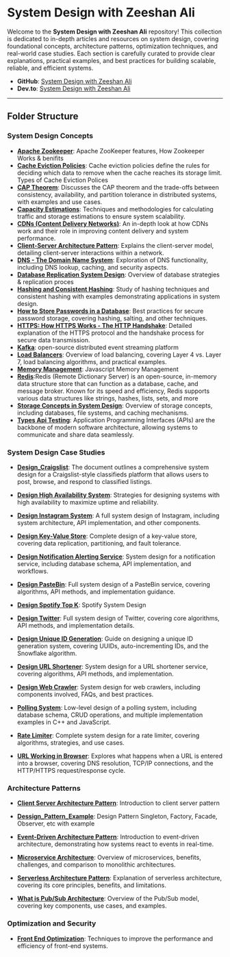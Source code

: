# System Design with Zeeshan Ali

Welcome to the **System Design with Zeeshan Ali** repository! This collection is dedicated to in-depth articles and resources on system design, covering foundational concepts, architecture patterns, optimization techniques, and real-world case studies. Each section is carefully curated to provide clear explanations, practical examples, and best practices for building scalable, reliable, and efficient systems.

- **GitHub**: [System Design with Zeeshan Ali](https://github.com/ZeeshanAli-0704/SystemDesignWithZeeshanAli)
- **Dev.to**: [System Design with Zeeshan Ali](https://dev.to/t/systemdesignwithzeeshanali)

---

## Folder Structure

### System Design Concepts
- **[Apache Zookeeper](./Concepts/Apache_Zookeeper/Apache_Zookeeper.md)**: Apache ZooKeeper features, How Zookeeper Works & benifits
- **[Cache Eviction Policies](./Concepts/Cache_Eviction_Policies/cache-eviction-policies-system-design.md)**: Cache eviction policies define the rules for deciding which data to remove when the cache reaches its storage limit. Types of Cache Eviction Polices 
- **[CAP Theorem](./Concepts/CAP_Theorem/CAP_Theorem.md)**: Discusses the CAP theorem and the trade-offs between consistency, availability, and partition tolerance in distributed systems, with examples and use cases.
- **[Capacity Estimations](./Concepts/Capacity_Estimations/Capacity%20Estimation%20Details.md)**: Techniques and methodologies for calculating traffic and storage estimations to ensure system scalability.
- **[CDNs (Content Delivery Networks)](./Network_and_Distributed_Systems/CDN/CDN.md)**: An in-depth look at how CDNs work and their role in improving content delivery and system performance.
- **[Client-Server Architecture Pattern](./Architecture_Patterns/Client_Server_Architecture_Pattern//Client%20Server%20Architecture%20Pattern.md)**: Explains the client-server model, detailing client-server interactions within a network.
- **[DNS - The Domain Name System](./Network_and_Distributed_Systems/DNS/DNS.md)**: Exploration of DNS functionality, including DNS lookup, caching, and security aspects.
- **[Database Replication System Design](./Concepts/Database_Replication_System_Design/Database_Replication_in_System_Design.md)**: Overview of database strategies & replication proces
- **[Hashing and Consistent Hashing](./Concepts/Hashing_Consistent_Hashing)**: Study of hashing techniques and consistent hashing with examples demonstrating applications in system design.
- **[How to Store Passwords in a Database](./Security_and_Best_Practices/How_To_Store_Password_in_Database/How_To_Store_Password_in_Database.md)**: Best practices for secure password storage, covering hashing, salting, and other techniques.
- **[HTTPS: How HTTPS Works - The HTTP Handshake](./Security_and_Best_Practices//Https_How_Https_Works/Https_How_Https_Works.md)**: Detailed explanation of the HTTPS protocol and the handshake process for secure data transmission.
- **[Kafka](./Concepts/Kafka/Kafka.md)**: open-source distributed event streaming platform
- **[Load Balancers](./Concepts/Load_Balancers/Load_Balancer.md)**: Overview of load 
balancing, covering Layer 4 vs. Layer 7, load balancing algorithms, and practical examples.
- **[Memory Management](./Concepts/Memory_Management/Memory_Management.md)**: Javascript Memory Management
- **[Redis](./Concepts/Redis_and_its_role_in_System_Design/Redis_and_its_role_in_System_Design.md)**:Redis (Remote Dictionary Server) is an open-source, in-memory data structure store that can function as a database, cache, and message broker. Known for its speed and efficiency, Redis supports various data structures like strings, hashes, lists, sets, and more
- **[Storage Concepts in System Design](./Concepts/Storage_Concepts_in_System_Design/Storage_Concepts_in_System_Design.md)**: Overview of storage concepts, including databases, file systems, and caching mechanisms.
- **[Types Api Testing](./Concepts/Types_of_Api_Testing/Types_of_Api_Testing.md)**: Application Programming Interfaces (APIs) are the backbone of modern software architecture, allowing systems to communicate and share data seamlessly.



### System Design Case Studies
- **[Design_Craigslist](./Design_Case_Studies/Design_Craigslist/Design_Craigslist.md)**: The document outlines a comprehensive system design for a Craigslist-style classifieds platform that allows users to post, browse, and respond to classified listings.
- **[Design High Availability System](./Design_Case_Studies/Design_High_Availability_System/Design_High_Availability_System.md)**: Strategies for designing systems with high availability to maximize uptime and reliability.
- **[Design Instagram System](./Design_Case_Studies/Design_Instagram_System/Design_instagram.md)**: A full system design of Instagram, including system architecture, API implementation, and other components.
- **[Design Key-Value Store](./Design_Case_Studies/Design_Key_Value_Store.md/)**: Complete design of a key-value store, covering data replication, partitioning, and fault tolerance.
- **[Design Notification Alerting Service](./Design_Case_Studies/Design_notification_alerting_service/)**: System design for a notification service, including database schema, API implementation, and workflows.
- **[Design PasteBin](./Design_Case_Studies/Design_PasteBin/Design_PasteBin.md)**: Full system design of a PasteBin service, covering algorithms, API methods, and implementation guidance.
- **[Design Spotify Top K](./Design_Case_Studies/Design_Spotify_Top_K/Design_Spotify_Top_K.md)**: Spotify System Design 
- **[Design Twitter](./Design_Case_Studies/Design_Twitter/Design_twitter.md)**: Full system design of Twitter, covering core algorithms, API methods, and implementation details.
- **[Design Unique ID Generation](./Design_Case_Studies/Design_Unique_ID_Generation/Design_Unique_ID_Generation.md)**: Guide on designing a unique ID generation system, covering UUIDs, auto-incrementing IDs, and the Snowflake algorithm.
- **[Design URL Shortener](./Design_Case_Studies/Design_URL_Shortening/URL_Shortening.md)**: System design for a URL shortener service, covering algorithms, API methods, and implementation.
- **[Design Web Crawler](./Design_Case_Studies/Designing_Web_Crawler/Designing_a_Web_Crawler.md)**: System design for web crawlers, including components involved, FAQs, and best practices.
- **[Polling System](./Design_Case_Studies/PollingSystem)**: Low-level design of a polling system, including database schema, CRUD operations, and multiple implementation examples in C++ and JavaScript.

- **[Rate Limiter](./Design_Case_Studies/Rate_Limiter/Rate_Limiter.md)**: Complete system design for a rate limiter, covering algorithms, strategies, and use cases.
- **[URL Working in Browser](./Network_and_Distributed_Systems/URL_Working_In_Browser/When%20you%20type%20a%20URL%20into%20a%20browser%20and%20press%20Enter.md)**: Explores what happens when a URL is entered into a browser, covering DNS resolution, TCP/IP connections, and the HTTP/HTTPS request/response cycle.

### Architecture Patterns
- **[Client Server Architecture Pattern](./Architecture_Patterns/Client_Server_Architecture_Pattern/Client%20Server%20Architecture%20Pattern.md)**: Introduction to client server pattern

- **[Dessign_Pattern_Example](./Architecture_Patterns/Design_Pattern_Example/Mastering_Design_Patterns_JavaScript.md)**: Design Pattern Singleton, Factory, Facade, Observer, etc with example

- **[Event-Driven Architecture Pattern](./Architecture_Patterns/Event_Driven_Architecture_Pattern/Event_Driven_Architecture_Pattern.md)**: Introduction to event-driven architecture, demonstrating how systems react to events in real-time.
- **[Microservice Architecture](./Architecture_Patterns/Micro_Service_Architecture/Micro_Service.md)**: Overview of microservices, benefits, challenges, and comparison to monolithic architectures.
- **[Serverless Architecture Pattern](./Architecture_Patterns/Serverless_Architecture_Pattern/Serverless_Architecture_Pattern.md)**: Explanation of serverless architecture, covering its core principles, benefits, and limitations.
- **[What is Pub/Sub Architecture](./Architecture_Patterns/What_is_Pub_Sub_Architecture/What_is_Pub_Sub_Architecture.md)**: Overview of the Pub/Sub model, covering key components, use cases, and examples.

### Optimization and Security
- **[Front End Optimization](./Optimization/Front_End_Optimization/Front_End_Optimization.md)**: Techniques to improve the performance and efficiency of front-end systems.
